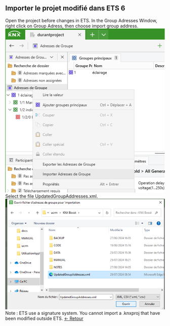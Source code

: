 ## Importer le projet modifié dans ETS 6  
Open the project before changes in ETS. In the Group Adresses Window, right click on Group Adress, then choose import group address.
![import](pictures/3.PNG)   
Select the file UpdatedGroupAddresses.xml.
![open](pictures/4.PNG)
Note : ETS use a signature system. You cannot import a .knxproj that have been modified outside ETS.
[← Retour](utilisation.md)